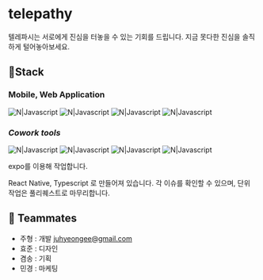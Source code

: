 # telepathy

텔레파시는 서로에게 진심을 터놓을 수 있는 기회를 드립니다.
지금 못다한 진심을 솔직하게 털어놓아보세요.


## 📌Stack 
### Mobile, Web Application
![N|Javascript](https://img.shields.io/badge/TypeScript-3178C6?style=for-the-badge&logo=typeScript&logoColor=white)     ![N|Javascript](https://img.shields.io/badge/React--Native-61DAFB?style=for-the-badge&logo=react&logoColor=white) 
 ![N|Javascript](https://img.shields.io/badge/Firebase-FFCA28?style=for-the-badge&logo=Firebase&logoColor=white) ![N|Javascript](https://img.shields.io/badge/Git-F05032?style=for-the-badge&logo=Git&logoColor=black)
### _Cowork tools_
![N|Javascript](https://img.shields.io/badge/Github-181717?style=for-the-badge&logo=Github&logoColor=white)  ![N|Javascript](https://img.shields.io/badge/Notion-000000?style=for-the-badge&logo=Notion&logoColor=white) ![N|Javascript](https://img.shields.io/badge/Slack-4A154B?style=for-the-badge&logo=Slack&logoColor=blue) ![N|Javascript](https://img.shields.io/badge/Figma-ED1A3A?style=for-the-badge&logo=Figma&logoColor=white)

expo를 이용해 작업합니다.

React Native, Typescript 로 만들어져 있습니다.
각 이슈를 확인할 수 있으며, 단위 작업은 풀리퀘스트로 마무리합니다. 


## 📌 Teammates
  * 주형 : 개발 juhyeongee@gmail.com 
  * 효준 : 디자인 
  * 겸송 : 기획
  * 민경 : 마케팅 
